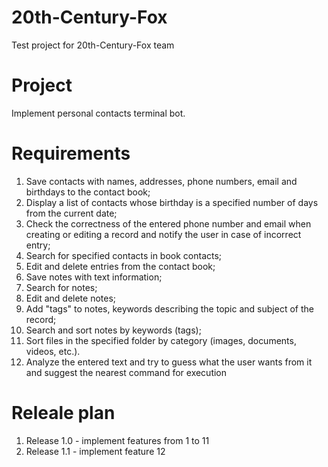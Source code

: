 # 20th-Century-Fox
Test project for 20th-Century-Fox team

# Project
Implement personal contacts terminal bot.

# Requirements

1. Save contacts with names, addresses, phone numbers, email and birthdays to the contact book;
2. Display a list of contacts whose birthday is a specified number of days from the current date;
3. Check the correctness of the entered phone number and email when creating or editing a record and notify the user in case of incorrect entry;
4. Search for specified contacts in book contacts;
5. Edit and delete entries from the contact book;
6. Save notes with text information;
7. Search for notes;
8. Edit and delete notes;
9. Add "tags" to notes, keywords describing the topic and subject of the record;
10. Search and sort notes by keywords (tags);
11. Sort files in the specified folder by category (images, documents, videos, etc.).
12. Analyze the entered text and try to guess what the user wants from it and suggest the nearest command for execution 

# Releale plan
1. Release 1.0  - implement features from 1 to 11
2. Release 1.1 - implement feature 12


